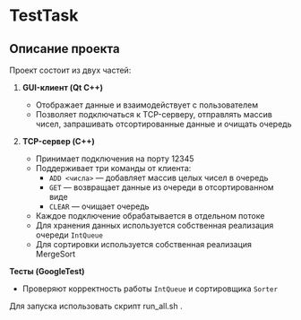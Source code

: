 # TestTask

## Описание проекта

Проект состоит из двух частей:

1. **GUI-клиент (Qt C++)**  
   - Отображает данные и взаимодействует с пользователем  
   - Позволяет подключаться к TCP-серверу, отправлять массив чисел, запрашивать отсортированные данные и очищать очередь  

2. **TCP-сервер (C++)**  
   - Принимает подключения на порту 12345  
   - Поддерживает три команды от клиента:  
     - `ADD <числа>` — добавляет массив целых чисел в очередь  
     - `GET` — возвращает данные из очереди в отсортированном виде  
     - `CLEAR` — очищает очередь  
   - Каждое подключение обрабатывается в отдельном потоке  
   - Для хранения данных используется собственная реализация очереди `IntQueue`  
   - Для сортировки используется собственная реализация MergeSort

**Тесты (GoogleTest)**  
   - Проверяют корректность работы `IntQueue` и сортировщика `Sorter`

Для запуска использовать скрипт run_all.sh .
